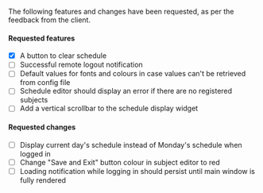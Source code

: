 The following features and changes have been requested, as per the feedback from the client.
#### Requested features
- [x] A button to clear schedule
- [ ] Successful remote logout notification
- [ ] Default values for fonts and colours in case values can't be retrieved from config file
- [ ] Schedule editor should display an error if there are no registered subjects
- [ ] Add a vertical scrollbar to the schedule display widget
#### Requested changes
- [ ] Display current day's schedule instead of Monday's schedule when logged in
- [ ] Change "Save and Exit" button colour in subject editor to red
- [ ] Loading notification while logging in should persist until main window is fully rendered